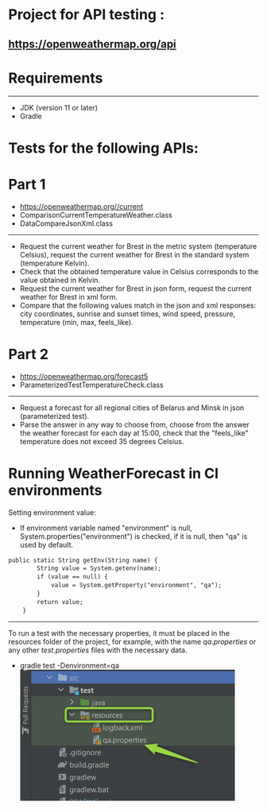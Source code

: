 # Project for API testing :
## https://openweathermap.org/api

# Requirements
***
* JDK (version 11 or later)
* Gradle

# Tests for the following APIs:
# Part 1
* https://openweathermap.org//current
* ComparisonCurrentTemperatureWeather.class
* DataCompareJsonXml.class
***
* Request the current weather for Brest in the metric system (temperature Celsius), request the current weather for Brest in the standard system (temperature Kelvin).
* Check that the obtained temperature value in Celsius corresponds to the value obtained in Kelvin.
* Request the current weather for Brest in json form, request the current weather for Brest in xml form.
* Compare that the following values match in the json and xml responses: city coordinates, sunrise and sunset times, wind speed, pressure, temperature (min, max, feels_like).
# Part 2
* https://openweathermap.org/forecast5
* ParameterizedTestTemperatureCheck.class
***
* Request a forecast for all regional cities of Belarus and Minsk in json (parameterized test).
* Parse the answer in any way to choose from, choose from the answer the weather forecast for each day at 15:00, check that the "feels_like" temperature does not exceed 35 degrees Celsius.
# Running WeatherForecast in CI environments
Setting environment value:
* If  environment variable named "environment" is null, System.properties("environment") is checked, if it is null, then "qa" is used by default.
```html
public static String getEnv(String name) {
        String value = System.getenv(name);
        if (value == null) {
            value = System.getProperty("environment", "qa");
        }
        return value;
    }
```
***
To run a test with the necessary properties, it must be placed in the resources folder of the project, for example, with the name *qa.properties* or any other *test.properties* files with the necessary data.
* gradle test -Denvironment=qa 
![](pictures/example.png)

